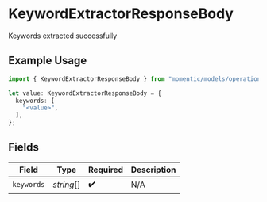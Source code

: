 # KeywordExtractorResponseBody

Keywords extracted successfully

## Example Usage

```typescript
import { KeywordExtractorResponseBody } from "momentic/models/operations";

let value: KeywordExtractorResponseBody = {
  keywords: [
    "<value>",
  ],
};
```

## Fields

| Field              | Type               | Required           | Description        |
| ------------------ | ------------------ | ------------------ | ------------------ |
| `keywords`         | *string*[]         | :heavy_check_mark: | N/A                |